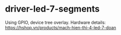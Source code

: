 # driver-led-7-segments
Using GPIO, device tree overlay.
Hardware details: https://hshop.vn/products/mach-hien-thi-4-led-7-doan
